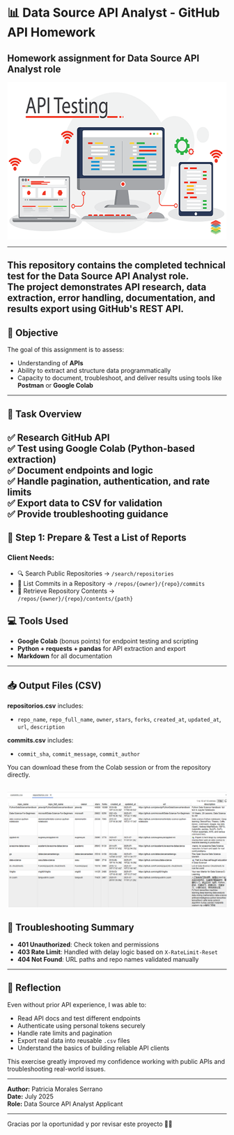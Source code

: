 # 📊 Data Source API Analyst - GitHub API Homework 
## Homework assignment for Data Source API Analyst role

<p align="center">
  <img src="API-Testing-Featured-Image.png" alt="Data-Source-API-Analyst-Test" width="640" height="360">
</p>


 
---
This repository contains the completed technical test for the **Data Source API Analyst** role.  
The project demonstrates API research, data extraction, error handling, documentation, and results export using GitHub's REST API.
---

## 🎯 Objective

The goal of this assignment is to assess:
- Understanding of **APIs**
- Ability to extract and structure data programmatically
- Capacity to document, troubleshoot, and deliver results using tools like **Postman** or **Google Colab**
---

## 🧭 Task Overview

✅ Research GitHub API  
✅ Test using Google Colab (Python-based extraction)  
✅ Document endpoints and logic  
✅ Handle pagination, authentication, and rate limits  
✅ Export data to CSV for validation  
✅ Provide troubleshooting guidance
---
## 🧩 Step 1: Prepare & Test a List of Reports
### Client Needs:
- 🔍 Search Public Repositories → `/search/repositories`
- 📄 List Commits in a Repository → `/repos/{owner}/{repo}/commits`
- 📁 Retrieve Repository Contents → `/repos/{owner}/{repo}/contents/{path}`

## 💻 Tools Used

- **Google Colab** (bonus points) for endpoint testing and scripting
- **Python + requests + pandas** for API extraction and export
- **Markdown** for all documentation
---
## 📥 Output Files (CSV)

**repositorios.csv** includes:
- `repo_name`, `repo_full_name`, `owner`, `stars`, `forks`, `created_at`, `updated_at`, `url`, `description`

**commits.csv** includes:
- `commit_sha`, `commit_message`, `commit_author`

You can download these from the Colab session or from the repository directly.

![Data-Source-API-Analyst-Test](Screenshot.png)
---
## 🚨 Troubleshooting Summary

- **401 Unauthorized**: Check token and permissions
- **403 Rate Limit**: Handled with delay logic based on `X-RateLimit-Reset`
- **404 Not Found**: URL paths and repo names validated manually
---

## 🤔 Reflection

Even without prior API experience, I was able to:
- Read API docs and test different endpoints
- Authenticate using personal tokens securely
- Handle rate limits and pagination
- Export real data into reusable `.csv` files
- Understand the basics of building reliable API clients

This exercise greatly improved my confidence working with public APIs and troubleshooting real-world issues.

---

**Author:** Patricia Morales Serrano  
**Date:** July 2025  
**Role:** Data Source API Analyst Applicant


---

Gracias por la oportunidad y por revisar este proyecto 🙌🏼
